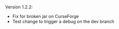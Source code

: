 Version 1.2.2:

* Fix for broken jar on CurseForge
* Test change to trigger a debug on the dev branch
